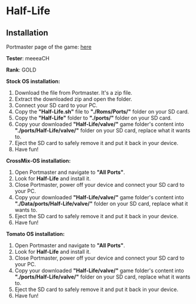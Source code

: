 # Half-Life

## Installation

Portmaster page of the game: [here](https://portmaster.games/detail.html?name=half-life)

**Tester**: meeeaCH

**Rank**: GOLD


**Stock OS installation:**
1. Download the file from Portmaster. It's a zip file.
2. Extract the downloaded zip and open the folder.
3. Connect your SD card to your PC.
4. Copy the **"Half-Life.sh"** file to **"./Roms/Ports/"** folder on your SD card.
5. Copy the **"Half-Life"** folder to **"./ports/"** folder on your SD card.
6. Copy your downloaded **"Half-Life/valve/"** game folder's content into **"./ports/Half-Life/valve/"** folder on your SD card, replace what it wants to.
7. Eject the SD card to safely remove it and put it back in your device.
8. Have fun!


**CrossMix-OS installation:**
1. Open Portmaster and navigate to **"All Ports"**.
2. Look for **Half-Life** and install it.
3. Close Portmaster, power off your device and connect your SD card to your PC.
4. Copy your downloaded **"Half-Life/valve/"** game folder's content into **"./Data/ports/Half-Life/valve/"** folder on your SD card, replace what it wants to.
5. Eject the SD card to safely remove it and put it back in your device.
6. Have fun!


**Tomato OS installation:**
1. Open Portmaster and navigate to **"All Ports"**.
2. Look for **Half-Life** and install it.
3. Close Portmaster, power off your device and connect your SD card to your PC.
4. Copy your downloaded **"Half-Life/valve/"** game folder's content into **"./ports/Half-Life/valve/"** folder on your SD card, replace what it wants to.
5. Eject the SD card to safely remove it and put it back in your device.
6. Have fun!